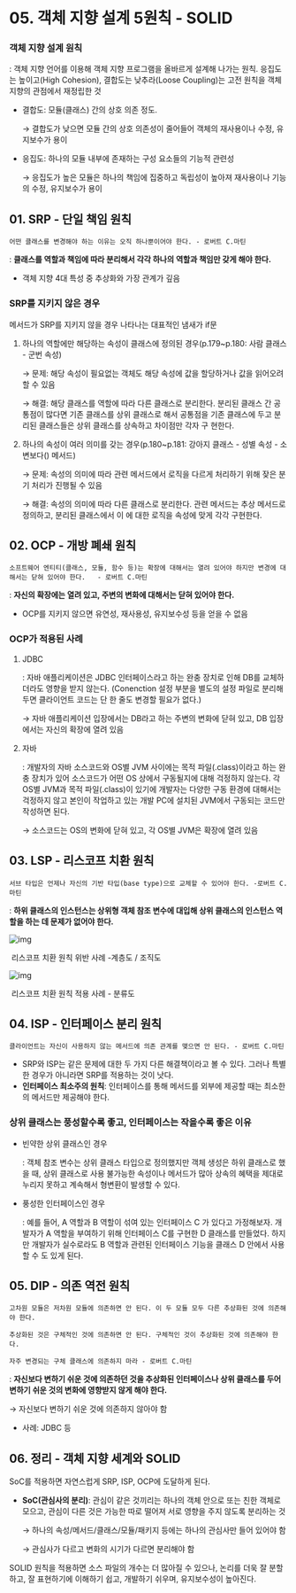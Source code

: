 # 05. 객체 지향 설계 5원칙 - SOLID

### 객체 지향 설계 원칙

: 객체 지향 언어를 이용해 객체 지향 프로그램을 올바르게 설계해 나가는 원칙. 응집도는 높이고(High Cohesion), 결합도는 낮추라(Loose Coupling)는 고전 원칙을 객체 지향의 관점에서 재정립한 것

* 결합도: 모듈(클래스) 간의 상호 의존 정도.

  → 결합도가 낮으면 모듈 간의 상호 의존성이 줄어들어 객체의 재사용이나 수정, 유지보수가 용이

* 응집도: 하나의 모듈 내부에 존재하는 구성 요소들의 기능적 관련성

  → 응집도가 높은 모듈은 하나의 책임에 집중하고 독립성이 높아져 재사용이나 기능의 수정, 유지보수가 용이



## 01. SRP - 단일 책임 원칙

`어떤 클래스를 변경해야 하는 이유는 오직 하나뿐이어야 한다. - 로버트 C.마틴`

: **클래스를 역할과 책임에 따라 분리해서 각각 하나의 역할과 책임만 갖게 해야 한다.**

- 객체 지향 4대 특성 중 추상화와 가장 관계가 깊음



### SRP를 지키지 않은 경우

메서드가 SRP를 지키지 않을 경우 나타나는 대표적인 냄새가 if문

1. 하나의 역할에만 해당하는 속성이 클래스에 정의된 경우(p.179~p.180: 사람 클래스 - 군번 속성)

   → 문제: 해당 속성이 필요없는 객체도 해당 속성에 값을 할당하거나 값을 읽어오려 할 수 있음

   → 해결: 해당 클래스를 역할에 따라 다른 클래스로 분리한다. 분리된 클래스 간 공통점이 많다면 기존 클래스를 상위 			  클래스로 해서 공통점을 기존 클래스에 두고 분리된 클래스들은 상위 클래스를 상속하고 차이점만 각자 구			  현한다.

2. 하나의 속성이 여러 의미를 갖는 경우(p.180~p.181: 강아지 클래스 - 성별 속성 - 소변보다() 메서드)

   → 문제: 속성의 의미에 따라 관련 메서드에서 로직을 다르게 처리하기 위해 잦은 분기 처리가 진행될 수 있음

   → 해결: 속성의 의미에 따라 다른 클래스로 분리한다. 관련 메서드는 추상 메서드로 정의하고, 분리된 클래스에서 이			  에 대한 로직을 속성에 맞게 각각 구현한다.





## 02. OCP - 개방 폐쇄 원칙

`소프트웨어 엔티티(클래스, 모듈, 함수 등)는 확장에 대해서는 열려 있어야 하지만 변경에 대해서는 닫혀 있어야 한다.   - 로버트 C.마틴`

: **자신의 확장에는 열려 있고, 주변의 변화에 대해서는 닫혀 있어야 한다.**

* OCP를 지키지 않으면 유연성, 재사용성, 유지보수성 등을 얻을 수 없음



### OCP가 적용된 사례

1. JDBC

   : 자바 애플리케이션은 JDBC 인터페이스라고 하는 완충 장치로 인해 DB를 교체하더라도 영향을 받지 않는다.  (Conenction 설정 부분을 별도의 설정 파일로 분리해두면 클라이언트 코드는 단 한 줄도 변경할 필요가 없다.)

   → 자바 애플리케이션 입장에서는 DB라고 하는 주변의 변화에 닫혀 있고, DB 입장에서는 자신의 확장에 열려 있음

2. 자바

   : 개발자의 자바 소스코드와 OS별 JVM 사이에는 목적 파일(.class)이라고 하는 완충 장치가 있어 소스코드가 어떤 OS 상에서 구동될지에 대해 걱정하지 않는다. 각 OS별 JVM과 목적 파일(.class)이 있기에 개발자는 다양한 구동 환경에 대해서는 걱정하지 않고 본인이 작업하고 있는 개발 PC에 설치된 JVM에서 구동되는 코드만 작성하면 된다.

   → 소스코드는 OS의 변화에 닫혀 있고, 각 OS별 JVM은 확장에 열려 있음



## 03. LSP - 리스코프 치환 원칙

`서브 타입은 언제나 자신의 기반 타입(base type)으로 교체할 수 있어야 한다. -로버트 C.마틴`

: **하위 클래스의 인스턴스는 상위형 객체 참조 변수에 대입해 상위 클래스의 인스턴스 역할을 하는 데 문제가 없어야 한다.**

![img](../images/010.jpg)

​														리스코프 치환 원칙 위반 사례 -계층도 / 조직도

![img](../images/011.jpg)

​																리스코프 치환 원칙 적용 사례 - 분류도





## 04. ISP - 인터페이스 분리 원칙

`클라이언트는 자신이 사용하지 않는 메서드에 의존 관계를 맺으면 안 된다. - 로버트 C.마틴`

* SRP와 ISP는 같은 문제에 대한 두 가지 다른 해결책이라고 볼 수 있다. 그러나 특별한 경우가 아니라면 SRP를 적용하는 것이 낫다.
* **인터페이스 최소주의 원칙**: 인터페이스를 통해 메서드를 외부에 제공할 때는 최소한의 메서드만 제공해야 한다.



### 상위 클래스는 풍성할수록 좋고, 인터페이스는 작을수록 좋은 이유

* 빈약한 상위 클래스인 경우

  : 객체 참조 변수는 상위 클래스 타입으로 정의했지만 객체 생성은 하위 클래스로 했을 때, 상위 클래스로 사용 불가능한 속성이나 메서드가 많아 상속의 혜택을 제대로 누리지 못하고 계속해서 형변환이 발생할 수 있다.

* 풍성한 인터페이스인 경우

  : 예를 들어, A 역할과 B 역할이 섞여 있는 인터페이스 C 가 있다고 가정해보자. 개발자가 A 역할을 부여하기 위해 인터페이스 C를 구현한 D 클래스를 만들었다. 하지만 개발자가 실수로라도 B 역할과 관련된 인터페이스 기능을 클래스 D 안에서 사용할 수 도 있게 된다.





## 05. DIP - 의존 역전 원칙

`고차원 모듈은 저차원 모듈에 의존하면 안 된다. 이 두 모듈 모두 다른 추상화된 것에 의존해야 한다.`

`추상화된 것은 구체적인 것에 의존하면 안 된다. 구체적인 것이 추상화된 것에 의존해야 한다.`

`자주 변경되는 구체 클래스에 의존하지 마라 - 로버트 C.마틴`

: **자신보다 변하기 쉬운 것에 의존하던 것을 추상화된 인터페이스나 상위 클래스를 두어 변하기 쉬운 것의 변화에 영향받지 않게 해야 한다.**

→ 자신보다 변하기 쉬운 것에 의존하지 않아야 함

* 사례: JDBC 등





## 06. 정리 - 객체 지향 세계와 SOLID

SoC를 적용하면 자연스럽게 SRP, ISP, OCP에 도달하게 된다.

* **SoC(관심사의 분리)**: 관심이 같은 것끼리는 하나의 객체 안으로 또는 친한 객체로 모으고, 관심이 다른 것은 가능한 								  따로 떨어져 서로 영향을 주지 않도록 분리하는 것

  → 하나의 속성/메서드/클래스/모듈/패키지 등에는 하나의 관심사만 들어 있어야 함

  → 관심사가 다르고 변화의 시기가 다르면 분리해야 함



SOLID 원칙을 적용하면 소스 파일의 개수는 더 많아질 수 있으나, 논리를 더욱 잘 분할하고, 잘 표현하기에 이해하기 쉽고, 개발하기 쉬우며, 유지보수성이 높아진다.
